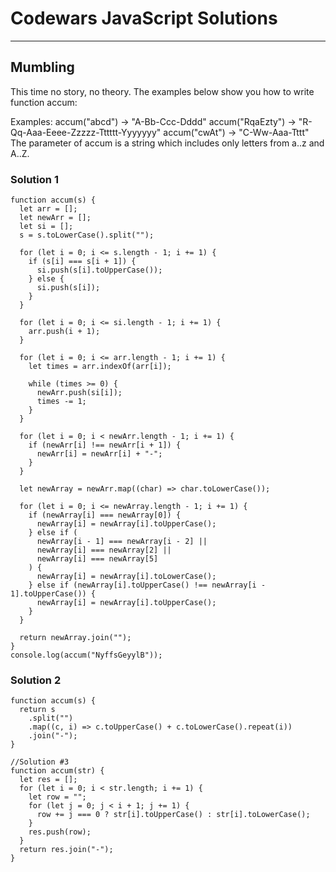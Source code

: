 # Codewars JavaScript Solutions

---

## Mumbling

This time no story, no theory. The examples below show you how to write function accum:

Examples:
accum("abcd") -> "A-Bb-Ccc-Dddd"
accum("RqaEzty") -> "R-Qq-Aaa-Eeee-Zzzzz-Tttttt-Yyyyyyy"
accum("cwAt") -> "C-Ww-Aaa-Tttt"
The parameter of accum is a string which includes only letters from a..z and A..Z.

### Solution 1

```
function accum(s) {
  let arr = [];
  let newArr = [];
  let si = [];
  s = s.toLowerCase().split("");

  for (let i = 0; i <= s.length - 1; i += 1) {
    if (s[i] === s[i + 1]) {
      si.push(s[i].toUpperCase());
    } else {
      si.push(s[i]);
    }
  }

  for (let i = 0; i <= si.length - 1; i += 1) {
    arr.push(i + 1);
  }

  for (let i = 0; i <= arr.length - 1; i += 1) {
    let times = arr.indexOf(arr[i]);

    while (times >= 0) {
      newArr.push(si[i]);
      times -= 1;
    }
  }

  for (let i = 0; i < newArr.length - 1; i += 1) {
    if (newArr[i] !== newArr[i + 1]) {
      newArr[i] = newArr[i] + "-";
    }
  }

  let newArray = newArr.map((char) => char.toLowerCase());

  for (let i = 0; i <= newArray.length - 1; i += 1) {
    if (newArray[i] === newArray[0]) {
      newArray[i] = newArray[i].toUpperCase();
    } else if (
      newArray[i - 1] === newArray[i - 2] ||
      newArray[i] === newArray[2] ||
      newArray[i] === newArray[5]
    ) {
      newArray[i] = newArray[i].toLowerCase();
    } else if (newArray[i].toUpperCase() !== newArray[i - 1].toUpperCase()) {
      newArray[i] = newArray[i].toUpperCase();
    }
  }

  return newArray.join("");
}
console.log(accum("NyffsGeyylB"));
```

### Solution 2

```
function accum(s) {
  return s
    .split("")
    .map((c, i) => c.toUpperCase() + c.toLowerCase().repeat(i))
    .join("-");
}

//Solution #3
function accum(str) {
  let res = [];
  for (let i = 0; i < str.length; i += 1) {
    let row = "";
    for (let j = 0; j < i + 1; j += 1) {
      row += j === 0 ? str[i].toUpperCase() : str[i].toLowerCase();
    }
    res.push(row);
  }
  return res.join("-");
}
```

